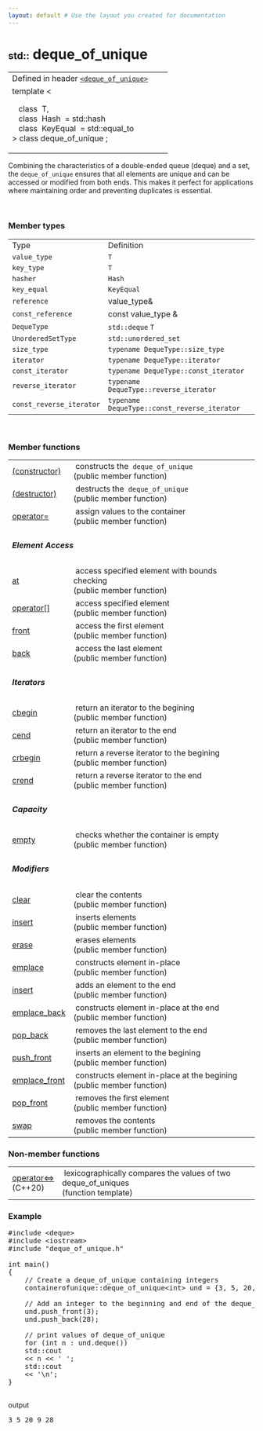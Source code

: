 ```yaml
---
layout: default # Use the layout you created for documentation
---
```


<div id="cpp-content-base">
    <div id="content">
        <div id="bodyContent">
            <h1 id="firstHeading" class="firstHeading">
                <span style="font-size:0.7em; line-height=130%">std::</span>
                deque_of_unique
            </h1>
            <table class="t-dcl-begin">
                    <tbody>
                        <tr class="t-dsc-header">
                            <td>
                                <div>
                                    Defined in header
                                    <code><a href="./deque_of_unique/push_back">&lt;deque_of_unique&gt;</a></code>
                                </div>
                            </td>
                            <td></td>
                            <td></td>
                        </tr>
                        <tr class="t-dcl">
                            <td>
                                <div>
                                    <span class="mw-geshi cpp source-cpp">
                                        <span class="kw1">template</span>
                                        <span class="sy1"><</span>
                                        <br>
                                        <p>
                                            &nbsp;&nbsp;
                                            <span class="kw1"> class</span>
                                            &nbsp;T,
                                            <br>
                                            &nbsp;&nbsp;
                                            <span class="kw1"> class</span>
                                            &nbsp;Hash&nbsp;
                                            <span class="sy1">=</span>
                                            <span class="kw704">
                                                std::hash
                                            </span>
                                            <br>
                                            &nbsp;&nbsp;
                                            <span class="kw1"> class</span>
                                            &nbsp;KeyEqual&nbsp;
                                            <span class="sy1">=</span>
                                            <span class="kw704">
                                                std::equal_to
                                            </span>
                                            <br>
                                            <span class="sy1">></span>
                                            <span class="kw1"> class</span>
                                            deque_of_unique
                                            <span class="sy4">;</span>
                                        </p>
                                    </span>
                                </div>
                            </td>
                            <td></td>
                            <td></td>
                        </tr>
                    </tbody>
            </table>
            <p>Combining the characteristics of a double-ended queue (deque) and a set, the <code>deque_of_unique</code> ensures that all elements are unique and can be accessed or modified from both ends. This makes it perfect for applications where maintaining order and preventing duplicates is essential.</p>
            <p><br></p>
            <h3>
                <span class="mw-headline"> Member types</span>
            </h3>
            <table class="t-dsc-begin">
                <tbody>
                    <tr class="t-dsc-hitem">
                        <td> Type </td>
                        <td> Definition </td>
                    </tr>
                    <tr class="t-dsc">
                        <td>
                            <code>value_type</code>
                        </td>
                        <td>
                            <code>T</code>
                        </td>
                    </tr>
                    <tr class="t-dsc">
                        <td>
                            <code>key_type</code>
                        </td>
                        <td>
                            <code>T</code>
                        </td>
                    </tr>
                    <tr class="t-dsc">
                        <td>
                            <code>hasher</code>
                        </td>
                        <td>
                            <code>Hash</code>
                        </td>
                    </tr>
                    <tr class="t-dsc">
                        <td>
                            <code>key_equal</code>
                        </td>
                        <td>
                            <code>KeyEqual</code>
                        </td>
                    </tr>
                    <tr class="t-dsc">
                        <td>
                            <code>reference</code>
                        </td>
                        <td>
                            <span class="mw-geshi cpp source-cpp">value_type<span class="sy3">&amp;</span></span>
                        </td>
                    </tr>
                    <tr class="t-dsc">
                        <td>
                            <code>const_reference</code>
                        </td>
                        <td>
                            <span class="mw-geshi cpp source-cpp">
                            <span class="kw4">const</span>
                            value_type
                            <span class="sy3">&amp;</span></span>
                        </td>
                    </tr>
                    <tr class="t-dsc">
                        <td>
                            <code>DequeType</code>
                        </td>
                        <td>
                            <code>std::deque</code>
                            <code>T</code>
                        </td>
                    </tr>
                    <tr class="t-dsc">
                        <td>
                            <code>UnorderedSetType</code>
                        </td>
                        <td>
                            <code>std::unordered_set<T, Hash, KeyEqual></code>
                        </td>
                    </tr>
                    <tr class="t-dsc">
                        <td>
                            <code>size_type</code>
                        </td>
                        <td>
                            <code>typename DequeType::size_type</code>
                        </td>
                    </tr>
                    <tr class="t-dsc">
                        <td>
                            <code>iterator</code>
                        </td>
                        <td>
                            <code>typename DequeType::iterator</code>
                        </td>
                    </tr>
                    <tr class="t-dsc">
                        <td>
                            <code>const_iterator</code>
                        </td>
                        <td>
                            <code>typename DequeType::const_iterator</code>
                        </td>
                    </tr>
                    <tr class="t-dsc">
                        <td>
                            <code>reverse_iterator</code>
                        </td>
                        <td>
                            <code>typename DequeType::reverse_iterator</code>
                        </td>
                    </tr>
                    <tr class="t-dsc">
                        <td>
                            <code>const_reverse_iterator</code>
                        </td>
                        <td>
                            <code>typename DequeType::const_reverse_iterator</code>
                        </td>
                    </tr>
                </tbody>
            </table>
            <p><br></p>
            <h3>
                <span class="mw-headline">
                    Member functions
                </span>
            </h3>
            <table class="t-des-begin">
                <tbody>
                    <tr class="t-dsc">
                        <td>
                            <div class="t-dsc-member-nobold-div">
                                <a href="./deque_of_unique/constructor">
                                    <span>(constructor)</span>
                                </a>
                            </div>
                        </td>
                        <td>
                            &nbsp;constructs the&nbsp;
                            <code>deque_of_unique</code>
                            <br>
                            <span class="t-mark">(public member function)</span>
                        </td>
                    </tr>
                    <tr class="t-dsc">
                        <td>
                            <div class="t-dsc-member-nobold-div">
                                <a href="./deque_of_unique/destructor">
                                    <span>(destructor)</span>
                                </a>
                            </div>
                        </td>
                        <td>
                            &nbsp;destructs the&nbsp;
                            <code>deque_of_unique</code>
                            <br>
                            <span class="t-mark">(public member function)</span>
                        </td>
                    </tr>
                    <tr class="t-dsc">
                        <td>
                            <div class="t-dsc-member-div">
                                <div><a href="./deque_of_unique/operator=">
                                    <span>operator=</span>
                                </a></div>
                            </div>
                        </td>
                        <td>
                            &nbsp;assign values to the container&nbsp;
                            <br>
                            <span class="t-mark">(public member function)</span>
                        </td>
                    </tr>
                    <tr>
                        <td colspan="2">
                            <h5>
                                <span class="mw-headline">Element Access</span>
                            </h5>
                        </td>
                    </tr>
                    <tr class="t-dsc">
                        <td>
                            <div class="t-dsc-member-div">
                                <div><a href="./deque_of_unique/at">
                                    <span>at</span>
                                </a></div>
                            </div>
                        </td>
                        <td>
                            &nbsp;access specified element with bounds checking&nbsp;
                            <br>
                            <span class="t-mark">(public member function)</span>
                        </td>
                    </tr>
                    <tr class="t-dsc">
                        <td>
                            <div class="t-dsc-member-div">
                                <div><a href="./deque_of_unique/operator_at">
                                    <span>operator[]</span>
                                </a></div>
                            </div>
                        </td>
                        <td>
                            &nbsp;access specified element&nbsp;
                            <br>
                            <span class="t-mark">(public member function)</span>
                        </td>
                    </tr>
                    <tr class="t-dsc">
                        <td>
                            <div class="t-dsc-member-div">
                                <div><a href="./deque_of_unique/front">
                                    <span>front</span>
                                </a></div>
                            </div>
                        </td>
                        <td>
                            &nbsp;access the first element&nbsp;
                            <br>
                            <span class="t-mark">(public member function)</span>
                        </td>
                    </tr>
                    <tr class="t-dsc">
                        <td>
                            <div class="t-dsc-member-div">
                                <div><a href="./deque_of_unique/back">
                                    <span>back</span>
                                </a></div>
                            </div>
                        </td>
                        <td>
                            &nbsp;access the last element&nbsp;
                            <br>
                            <span class="t-mark">(public member function)</span>
                        </td>
                    </tr>
                    <tr>
                        <td colspan="2">
                            <h5>
                                <span class="mw-headline">Iterators</span>
                            </h5>
                        </td>
                    </tr>
                    <tr class="t-dsc">
                        <td>
                            <div class="t-dsc-member-div">
                                <div><a href="./deque_of_unique/cbegin">
                                    <span>cbegin</span>
                                </a></div>
                            </div>
                        </td>
                        <td>
                            &nbsp;return an iterator to the begining&nbsp;
                            <br>
                            <span class="t-mark">(public member function)</span>
                        </td>
                    </tr>
                    <tr class="t-dsc">
                        <td>
                            <div class="t-dsc-member-div">
                                <div><a href="./deque_of_unique/cend">
                                    <span>cend</span>
                                </a></div>
                            </div>
                        </td>
                        <td>
                            &nbsp;return an iterator to the end&nbsp;
                            <br>
                            <span class="t-mark">(public member function)</span>
                        </td>
                    </tr>
                    <tr class="t-dsc">
                        <td>
                            <div class="t-dsc-member-div">
                                <div><a href="./deque_of_unique/crbegin">
                                    <span>crbegin</span>
                                </a></div>
                            </div>
                        </td>
                        <td>
                            &nbsp;return a reverse iterator to the begining&nbsp;
                            <br>
                            <span class="t-mark">(public member function)</span>
                        </td>
                    </tr>
                    <tr class="t-dsc">
                        <td>
                            <div class="t-dsc-member-div">
                                <div><a href="./deque_of_unique/rcend">
                                    <span>crend</span>
                                </a></div>
                            </div>
                        </td>
                        <td>
                            &nbsp;return a reverse iterator to the end&nbsp;
                            <br>
                            <span class="t-mark">(public member function)</span>
                        </td>
                    </tr>
                    <tr>
                        <td colspan="2">
                            <h5>
                                <span class="mw-headline">Capacity</span>
                            </h5>
                        </td>
                    </tr>
                    <tr class="t-dsc">
                        <td>
                            <div class="t-dsc-member-div">
                                <div><a href="./deque_of_unique/emtpy">
                                    <span>empty</span>
                                </a></div>
                            </div>
                        </td>
                        <td>
                            &nbsp;checks whether the container is empty&nbsp;
                            <br>
                            <span class="t-mark">(public member function)</span>
                        </td>
                    </tr>
                    <tr>
                        <td colspan="2">
                            <h5>
                                <span class="mw-headline">Modifiers</span>
                            </h5>
                        </td>
                    </tr>
                    <tr class="t-dsc">
                        <td>
                            <div class="t-dsc-member-div">
                                <div><a href="./deque_of_unique/clear">
                                    <span>clear</span>
                                </a></div>
                            </div>
                        </td>
                        <td>
                            &nbsp;clear the contents&nbsp;
                            <br>
                            <span class="t-mark">(public member function)</span>
                        </td>
                    </tr>
                    <tr class="t-dsc">
                        <td>
                            <div class="t-dsc-member-div">
                                <div><a href="./deque_of_unique/insert">
                                    <span>insert</span>
                                </a></div>
                            </div>
                        </td>
                        <td>
                            &nbsp;inserts elements&nbsp;
                            <br>
                            <span class="t-mark">(public member function)</span>
                        </td>
                    </tr>
                    <tr class="t-dsc">
                        <td>
                            <div class="t-dsc-member-div">
                                <div><a href="./deque_of_unique/erase">
                                    <span>erase</span>
                                </a></div>
                            </div>
                        </td>
                        <td>
                            &nbsp;erases elements&nbsp;
                            <br>
                            <span class="t-mark">(public member function)</span>
                        </td>
                    </tr>
                    <tr class="t-dsc">
                        <td>
                            <div class="t-dsc-member-div">
                                <div><a href="./deque_of_unique/emplace">
                                    <span>emplace</span>
                                </a></div>
                            </div>
                        </td>
                        <td>
                            &nbsp;constructs element in-place&nbsp;
                            <br>
                            <span class="t-mark">(public member function)</span>
                        </td>
                    </tr>
                    <tr class="t-dsc">
                        <td>
                            <div class="t-dsc-member-div">
                                <div><a href="./deque_of_unique/push_back">
                                    <span>insert</span>
                                </a></div>
                            </div>
                        </td>
                        <td>
                            &nbsp;adds an element to the end&nbsp;
                            <br>
                            <span class="t-mark">(public member function)</span>
                        </td>
                    </tr>
                    <tr class="t-dsc">
                        <td>
                            <div class="t-dsc-member-div">
                                <div><a href="./deque_of_unique/emplace_back">
                                    <span>emplace_back</span>
                                </a></div>
                            </div>
                        </td>
                        <td>
                            &nbsp;constructs element in-place at the end&nbsp;
                            <br>
                            <span class="t-mark">(public member function)</span>
                        </td>
                    </tr>
                    <tr class="t-dsc">
                        <td>
                            <div class="t-dsc-member-div">
                                <div><a href="./deque_of_unique/pop_back">
                                    <span>pop_back</span>
                                </a></div>
                            </div>
                        </td>
                        <td>
                            &nbsp;removes the last element to the end&nbsp;
                            <br>
                            <span class="t-mark">(public member function)</span>
                        </td>
                    </tr>
                    <tr class="t-dsc">
                        <td>
                            <div class="t-dsc-member-div">
                                <div><a href="./deque_of_unique/push_front">
                                    <span>push_front</span>
                                </a></div>
                            </div>
                        </td>
                        <td>
                            &nbsp;inserts an element to the begining&nbsp;
                            <br>
                            <span class="t-mark">(public member function)</span>
                        </td>
                    </tr>
                    <tr class="t-dsc">
                        <td>
                            <div class="t-dsc-member-div">
                                <div><a href="./deque_of_unique/emplace_front">
                                    <span>emplace_front</span>
                                </a></div>
                            </div>
                        </td>
                        <td>
                            &nbsp;constructs element in-place at the begining&nbsp;
                            <br>
                            <span class="t-mark">(public member function)</span>
                        </td>
                    </tr>
                    <tr class="t-dsc">
                        <td>
                            <div class="t-dsc-member-div">
                                <div><a href="./deque_of_unique/pop_front">
                                    <span>pop_front</span>
                                </a></div>
                            </div>
                        </td>
                        <td>
                            &nbsp;removes the first element&nbsp;
                            <br>
                            <span class="t-mark">(public member function)</span>
                        </td>
                    </tr>
                    <tr class="t-dsc">
                        <td>
                            <div class="t-dsc-member-div">
                                <div><a href="./deque_of_unique/pop_front">
                                    <span>swap</span>
                                </a></div>
                            </div>
                        </td>
                        <td>
                            &nbsp;removes the contents&nbsp;
                            <br>
                            <span class="t-mark">(public member function)</span>
                        </td>
                    </tr>
                </tbody>
            </table>
            <h3>
                <span class="mw-headline">
                    Non-member functions
                </span>
            </h3>
            <table class="t-dsc-begin">
                <tbody>
                    <tr class="t-dsc">
                        <td>
                            <div class="t-dsc-member-div">
                                <div><a href="./deque_of_unique/pop_front">
                                    <span>operator<=></span>
                                </a></div>
                                <div>
                                    <span class="t-lines">
                                        <span class="t-mark-rev t-since-cxx20">(C++20)</span>
                                    </span>
                                </div>
                            </div>
                        </td>
                        <td>
                            &nbsp;lexicographically compares the values of two deque_of_uniques&nbsp;
                            <br>
                            <span class="t-mark">(function template)</span>
                        </td>
                    </tr>
                </tbody>
            </table>
            <h3><span class="mw-headline" id="Example">Example</span></h3>
            <div class="t-example">
                <div dir="ltr" class="mw-geshi t-example-code" style="text-align: left;">
                    <div class="cpp source-cpp">
            <pre class="de1" style="border:none">
<span class="co2">#include &lt;deque&gt;</span>
<span class="co2">#include &lt;iostream&gt;</span>
<span class="co2">#include "deque_of_unique.h"</span>
&nbsp;
<span class="kw4">int</span> main<span class="br0">(</span><span class="br0">)</span>
<span class="br0">{</span>
    <span class="co1">// Create a deque_of_unique containing integers</span>
    containerofunique<span class="sy4">::</span><span class="me2">deque_of_unique</span><span class="sy1">&lt;</span><span class="kw4">int</span><span class="sy1">&gt;</span> und <span class="sy1">=</span> <span class="br0">{</span><span class="nu0">3</span>, <span class="nu0">5</span>, <span class="nu0">20</span>, <span class="nu0">9</span><span class="br0">}</span><span class="sy4">;</span>
    &nbsp;
    <span class="co1">// Add an integer to the beginning and end of the deque_of_unique</span>
    und.<span class="me1">push_front</span><span class="br0">(</span><span class="nu0">3</span><span class="br0">)</span><span class="sy4">;</span>
    und.<span class="me1">push_back</span><span class="br0">(</span><span class="nu0">28</span><span class="br0">)</span><span class="sy4">;</span>
    &nbsp;
    <span class="co1">// print values of deque_of_unique</span>
    <span class="kw1">for</span> <span class="br0">(</span><span class="kw4">int</span> n <span class="sy4">:</span> und.<span class="me1">deque</span><span class="br0">(</span><span class="br0">)</span><span class="br0">)</span>
    <span class="kw1773">std::<span class="me2">cout</span></span>
    <span class="sy1">&lt;&lt;</span> n <span class="sy1">&lt;&lt;</span> <span class="st0">' '</span><span class="sy4">;</span>
    <span class="kw1773">std::<span class="me2">cout</span></span>
    <span class="sy1">&lt;&lt;</span> <span class="st0">'<span class="es1">\n</span>'</span><span class="sy4">;</span>
<span class="br0">}</span>
                        </pre>
                    </div>
                </div>
                <p>output</p>
                <div class="mw-geshi" style="text-align: left;">
                    <div class="text source-text"><pre class="de1">3 5 20 9 28</pre></div>
                </div>
            </div>
            <p><br></p>
        </div>
    </div>
<div>
